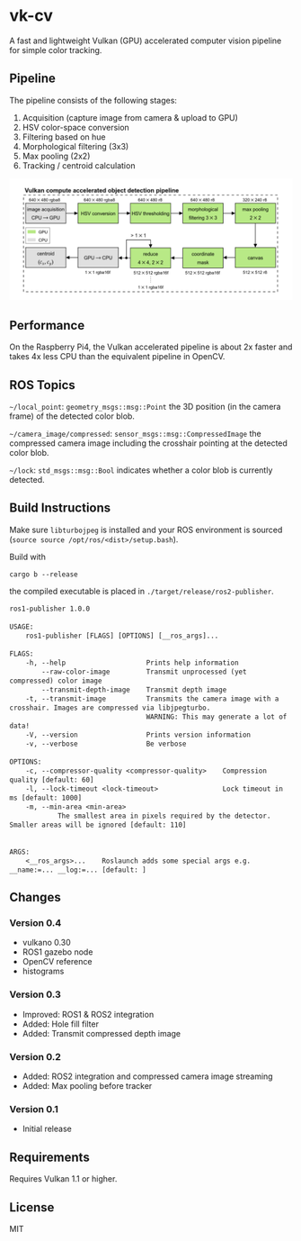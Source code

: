 # vk-cv

A fast and lightweight Vulkan (GPU) accelerated computer vision pipeline for simple color tracking.

## Pipeline

The pipeline consists of the following stages:

1. Acquisition (capture image from camera & upload to GPU)
2. HSV color-space conversion
3. Filtering based on hue
4. Morphological filtering (3x3)
5. Max pooling (2x2)
6. Tracking / centroid calculation 

![Alt text](vkcv/media/pipeline.png?raw=true "Pipeline")

## Performance

On the Raspberry Pi4, the Vulkan accelerated pipeline is about 2x faster and takes 4x less CPU than the equivalent pipeline in OpenCV.

## ROS Topics


`~/local_point`: `geometry_msgs::msg::Point` the 3D position (in the camera frame) of the detected color blob.

`~/camera_image/compressed`: `sensor_msgs::msg::CompressedImage` the compressed camera image including the crosshair pointing at the detected color blob.

`~/lock`: `std_msgs::msg::Bool` indicates whether a color blob is currently detected.

## Build Instructions

Make sure `libturbojpeg` is installed and your ROS environment is sourced (`source source /opt/ros/<dist>/setup.bash`).

Build with
```
cargo b --release
```
the compiled executable is placed in `./target/release/ros2-publisher`.

```
ros1-publisher 1.0.0

USAGE:
    ros1-publisher [FLAGS] [OPTIONS] [__ros_args]...

FLAGS:
    -h, --help                    Prints help information
        --raw-color-image         Transmit unprocessed (yet compressed) color image
        --transmit-depth-image    Transmit depth image
    -t, --transmit-image          Transmits the camera image with a crosshair. Images are compressed via libjpegturbo.
                                  WARNING: This may generate a lot of data!
    -V, --version                 Prints version information
    -v, --verbose                 Be verbose

OPTIONS:
    -c, --compressor-quality <compressor-quality>    Compression quality [default: 60]
    -l, --lock-timeout <lock-timeout>                Lock timeout in ms [default: 1000]
    -m, --min-area <min-area>
            The smallest area in pixels required by the detector. Smaller areas will be ignored [default: 110]


ARGS:
    <__ros_args>...    Roslaunch adds some special args e.g. __name:=... __log:=... [default: ]
```

## Changes

### Version 0.4

* vulkano 0.30
* ROS1 gazebo node
* OpenCV reference
* histograms

### Version 0.3

* Improved: ROS1 & ROS2 integration
* Added: Hole fill filter
* Added: Transmit compressed depth image

### Version 0.2

* Added: ROS2 integration and compressed camera image streaming
* Added: Max pooling before tracker

### Version 0.1

* Initial release

## Requirements

Requires Vulkan 1.1 or higher.

## License

MIT